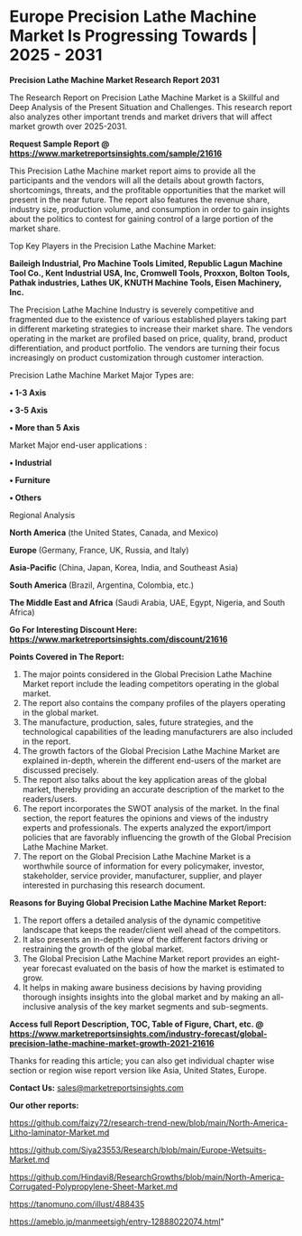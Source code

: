 # Europe Precision Lathe Machine Market Is Progressing Towards | 2025 - 2031

<strong>Precision Lathe Machine Market Research Report 2031</strong>

The Research Report on Precision Lathe Machine Market is a Skillful and Deep Analysis of the Present Situation and Challenges. This research report also analyzes other important trends and market drivers that will affect market growth over 2025-2031.

<strong>Request Sample Report @ <a href=https://www.marketreportsinsights.com/sample/21616>https://www.marketreportsinsights.com/sample/21616</a></strong>

This Precision Lathe Machine market report aims to provide all the participants and the vendors will all the details about growth factors, shortcomings, threats, and the profitable opportunities that the market will present in the near future. The report also features the revenue share, industry size, production volume, and consumption in order to gain insights about the politics to contest for gaining control of a large portion of the market share.

Top Key Players in the Precision Lathe Machine Market:

<strong>Baileigh Industrial, Pro Machine Tools Limited, Republic Lagun Machine Tool Co., Kent Industrial USA, Inc, Cromwell Tools, Proxxon, Bolton Tools, Pathak industries, Lathes UK, KNUTH Machine Tools, Eisen Machinery, Inc.</strong>

The Precision Lathe Machine Industry is severely competitive and fragmented due to the existence of various established players taking part in different marketing strategies to increase their market share. The vendors operating in the market are profiled based on price, quality, brand, product differentiation, and product portfolio. The vendors are turning their focus increasingly on product customization through customer interaction.

Precision Lathe Machine Market Major Types are:

<strong>• 1-3 Axis

• 3-5 Axis

• More than 5 Axis</strong>

Market Major end-user applications :

<strong>• Industrial

• Furniture

• Others</strong>

Regional Analysis

</u><strong><b>North America</b></strong> (the United States, Canada, and Mexico)

<strong><b>Europe </b></strong>(Germany, France, UK, Russia, and Italy)

<strong><b>Asia-Pacific</b></strong> (China, Japan, Korea, India, and Southeast Asia)

<strong><b>South America</b></strong> (Brazil, Argentina, Colombia, etc.)

<strong><b>The Middle East and Africa</b></strong> (Saudi Arabia, UAE, Egypt, Nigeria, and South Africa)

<strong>Go For Interesting Discount Here: <a href=https://www.marketreportsinsights.com/discount/21616>https://www.marketreportsinsights.com/discount/21616</a></strong>

<strong>Points Covered in The Report:</strong>
<ol>
  <li>The major points considered in the Global Precision Lathe Machine Market report include the leading competitors operating in the global market.</li>
  <li>The report also contains the company profiles of the players operating in the global market.</li>
  <li>The manufacture, production, sales, future strategies, and the technological capabilities of the leading manufacturers are also included in the report.</li>
  <li>The growth factors of the Global Precision Lathe Machine Market are explained in-depth, wherein the different end-users of the market are discussed precisely.</li>
  <li>The report also talks about the key application areas of the global market, thereby providing an accurate description of the market to the readers/users.</li>
  <li>The report incorporates the SWOT analysis of the market. In the final section, the report features the opinions and views of the industry experts and professionals. The experts analyzed the export/import policies that are favorably influencing the growth of the Global Precision Lathe Machine Market.</li>
  <li>The report on the Global Precision Lathe Machine Market is a worthwhile source of information for every policymaker, investor, stakeholder, service provider, manufacturer, supplier, and player interested in purchasing this research document.</li>
</ol>
<strong>Reasons for Buying Global Precision Lathe Machine Market Report:</strong>

<ol>
  <li>The report offers a detailed analysis of the dynamic competitive landscape that keeps the reader/client well ahead of the competitors.</li>
  <li>It also presents an in-depth view of the different factors driving or restraining the growth of the global market.</li>
  <li>The Global Precision Lathe Machine Market report provides an eight-year forecast evaluated on the basis of how the market is estimated to grow.</li>
  <li>It helps in making aware business decisions by having providing thorough insights insights into the global market and by making an all-inclusive analysis of the key market segments and sub-segments.</li>
</ol>
<strong>Access full Report Description, TOC, Table of Figure, Chart, etc. @ <a href=https://www.marketreportsinsights.com/industry-forecast/global-precision-lathe-machine-market-growth-2021-21616>https://www.marketreportsinsights.com/industry-forecast/global-precision-lathe-machine-market-growth-2021-21616</a></strong>


Thanks for reading this article; you can also get individual chapter wise section or region wise report version like Asia, United States, Europe.

<strong>Contact Us:</strong>
sales@marketreportsinsights.com

<strong>Our other reports:</strong>

<a href=https://github.com/faizy72/research-trend-new/blob/main/North-America-Litho-laminator-Market.md>https://github.com/faizy72/research-trend-new/blob/main/North-America-Litho-laminator-Market.md</a>

<a href=https://github.com/Siya23553/Research/blob/main/Europe-Wetsuits-Market.md>https://github.com/Siya23553/Research/blob/main/Europe-Wetsuits-Market.md</a>

<a href=https://github.com/Hindavi8/ResearchGrowths/blob/main/North-America-Corrugated-Polypropylene-Sheet-Market.md>https://github.com/Hindavi8/ResearchGrowths/blob/main/North-America-Corrugated-Polypropylene-Sheet-Market.md</a>

<a href=https://tanomuno.com/illust/488435>https://tanomuno.com/illust/488435</a>

<a href=https://ameblo.jp/manmeetsigh/entry-12888022074.html>https://ameblo.jp/manmeetsigh/entry-12888022074.html</a>"
